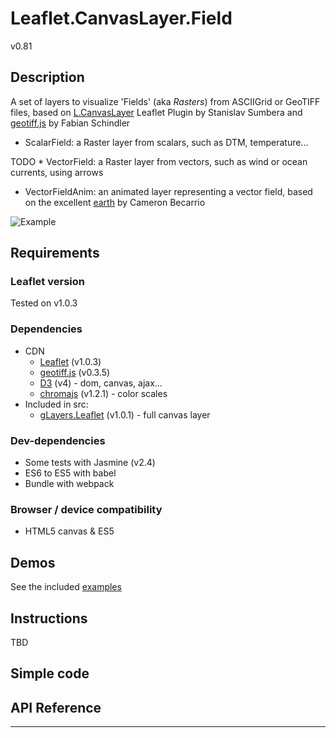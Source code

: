 # Leaflet.CanvasLayer.Field
v0.81

## Description
A set of layers to visualize 'Fields' (aka *Rasters*) from ASCIIGrid or GeoTIFF files, based on [L.CanvasLayer](https://github.com/Sumbera/gLayers.Leaflet) Leaflet Plugin by Stanislav Sumbera and [geotiff.js](https://github.com/constantinius/geotiff.js) by Fabian Schindler

* ScalarField: a Raster layer from scalars, such as DTM, temperature...

TODO * VectorField: a Raster layer from vectors, such as wind or ocean currents, using arrows

* VectorFieldAnim: an animated layer representing a vector field, based on the excellent [earth](https://github.com/cambecc/earth) by Cameron Becarrio

![Example](https://url-to-image.gif "Example")


## Requirements
### Leaflet version
Tested on v1.0.3

### Dependencies
- CDN
    * [Leaflet](https://github.com/Leaflet/Leaflet) (v1.0.3)
    * [geotiff.js](https://github.com/constantinius/geotiff.js) (v0.3.5)
    * [D3](https://github.com/d3/d3) (v4) - dom, canvas, ajax...
    * [chromajs](https://github.com/gka/chroma.js) (v1.2.1) - color scales
- Included in src: 
    * [gLayers.Leaflet](https://github.com/Sumbera/gLayers.Leaflet) (v1.0.1) - full canvas layer
    
### Dev-dependencies
- Some tests with Jasmine (v2.4)
- ES6 to ES5 with babel
- Bundle with webpack

### Browser / device compatibility
- HTML5 canvas & ES5

## Demos
See the included [examples](https://xxx.github.com)


## Instructions
TBD


## Simple code


## API Reference

* * * 



